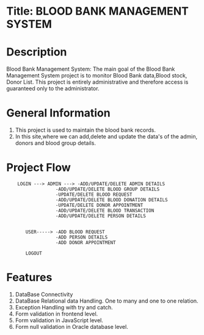 # Title: BLOOD BANK MANAGEMENT SYSTEM

# Description

Blood Bank Management System:
The main goal of the Blood Bank  Management System project is to monitor Blood Bank data,Blood stock, Donor List. This project is entirely administrative and therefore access is guaranteed only to the administrator.

# General Information
1. This project is used to maintain the blood bank records.
2. In this site,where we can add,delete and update the data's of the admin, donors and blood group details.

# Project Flow

		LOGIN ---> ADMIN ---> -ADD/UPDATE/DELETE ADMIN DETAILS
					  -ADD/UPDATE/DELETE BLOOD GROUP DETAILS
					  -UPDATE/DELETE BLOOD REQUEST
					  -ADD/UPDATE/DELETE BLOOD DONATION DETAILS
					  -UPDATE/DELETE DONOR APPOINTMENT
					  -ADD/UPDATE/DELETE BLOOD TRANSACTION
					  -ADD/UPDATE/DELETE PERSON DETAILS
					  
					  
		   USER-----> -ADD BLOOD REQUEST
					  -ADD PERSON DETAILS
					  -ADD DONOR APPOINTMENT
					  
		   LOGOUT

# Features

1. DataBase Connectivity
2. DataBase Relational data Handling. One to many and one to one relation.
3. Exception Handling with try and catch.
4. Form validation in frontend level.
5. Form validation in JavaScript level.
6. Form null validation in Oracle database level.









		   
